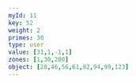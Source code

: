 ```yaml
---
myId: 11
key: 52
weight: 2
primes: 30
type: user
value: [31,1,-1,1]
zones: [1,30,200]
object: [28,46,56,61,82,94,99,123]
---
```

